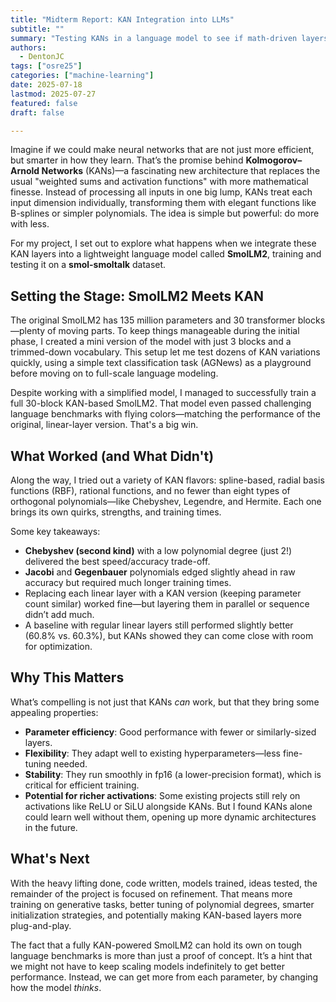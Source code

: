 ```yaml
---
title: "Midterm Report: KAN Integration into LLMs"
subtitle: ""
summary: "Testing KANs in a language model to see if math-driven layers can do more with less."
authors: 
  - DentonJC
tags: ["osre25"]
categories: ["machine-learning"]
date: 2025-07-18
lastmod: 2025-07-27
featured: false
draft: false

---
```


Imagine if we could make neural networks that are not just more efficient, but smarter in how they learn. That’s the promise behind **Kolmogorov–Arnold Networks** (KANs)—a fascinating new architecture that replaces the usual "weighted sums and activation functions" with more mathematical finesse. Instead of processing all inputs in one big lump, KANs treat each input dimension individually, transforming them with elegant functions like B-splines or simpler polynomials. The idea is simple but powerful: do more with less.

For my project, I set out to explore what happens when we integrate these KAN layers into a lightweight language model called **SmolLM2**, training and testing it on a **smol-smoltalk** dataset.

## Setting the Stage: SmolLM2 Meets KAN

The original SmolLM2 has 135 million parameters and 30 transformer blocks—plenty of moving parts. To keep things manageable during the initial phase, I created a mini version of the model with just 3 blocks and a trimmed-down vocabulary. This setup let me test dozens of KAN variations quickly, using a simple text classification task (AGNews) as a playground before moving on to full-scale language modeling.

Despite working with a simplified model, I managed to successfully train a full 30-block KAN-based SmolLM2. That model even passed challenging language benchmarks with flying colors—matching the performance of the original, linear-layer version. That's a big win.

## What Worked (and What Didn't)

Along the way, I tried out a variety of KAN flavors: spline-based, radial basis functions (RBF), rational functions, and no fewer than eight types of orthogonal polynomials—like Chebyshev, Legendre, and Hermite. Each one brings its own quirks, strengths, and training times. 

Some key takeaways:

- **Chebyshev (second kind)** with a low polynomial degree (just 2!) delivered the best speed/accuracy trade-off.
- **Jacobi** and **Gegenbauer** polynomials edged slightly ahead in raw accuracy but required much longer training times.
- Replacing each linear layer with a KAN version (keeping parameter count similar) worked fine—but layering them in parallel or sequence didn’t add much.
- A baseline with regular linear layers still performed slightly better (60.8% vs. 60.3%), but KANs showed they can come close with room for optimization.

## Why This Matters

What’s compelling is not just that KANs *can* work, but that they bring some appealing properties:

- **Parameter efficiency**: Good performance with fewer or similarly-sized layers.
- **Flexibility**: They adapt well to existing hyperparameters—less fine-tuning needed.
- **Stability**: They run smoothly in fp16 (a lower-precision format), which is critical for efficient training.
- **Potential for richer activations**: Some existing projects still rely on activations like ReLU or SiLU alongside KANs. But I found KANs alone could learn well without them, opening up more dynamic architectures in the future.

## What's Next

With the heavy lifting done, code written, models trained, ideas tested, the remainder of the project is focused on refinement. That means more training on generative tasks, better tuning of polynomial degrees, smarter initialization strategies, and potentially making KAN-based layers more plug-and-play.

The fact that a fully KAN-powered SmolLM2 can hold its own on tough language benchmarks is more than just a proof of concept. It’s a hint that we might not have to keep scaling models indefinitely to get better performance. Instead, we can get more from each parameter, by changing how the model *thinks*.
